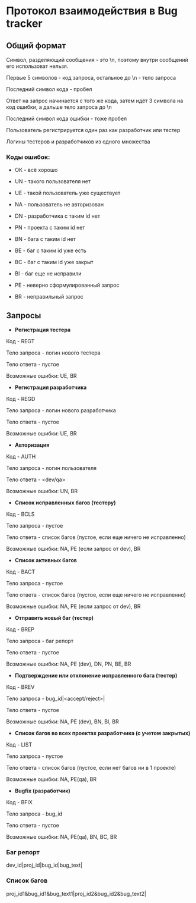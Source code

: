 # Протокол взаимодействия в Bug tracker

## Общий формат

Символ, разделяющий сообщения - это \n, поэтому внутри сообщений его использоват нельзя.

Первые 5 символов - код запроса, остальное до \n - тело запроса

Последний символ кода - пробел

Ответ на запрос начинается с того же кода, затем идёт 3 символа на код ошибки, а дальше тело запроса до \n

Последний символ кода ошибки - тоже пробел

Пользователь регистрируется один раз как разработчик или тестер

Логины тестеров и разработчиков из одного множества

### Коды ошибок:

- OK - всё хорошо

- UN - такого пользователя нет

- UE - такой пользователь уже существует

- NA - пользователь не авторизован

- DN - разработчика с таким id нет

- PN - проекта с таким id нет

- BN - бага с таким id нет

- BE - баг с таким id уже есть

- BC - баг с таким id уже закрыт

- BI - баг еще не исправили

- PE - неверно сформулированный запрос

- BR - неправильный запрос

## Запросы

- **Регистрация тестера**

Код - REGT

Тело запроса - логин нового тестера

Тело ответа - пустое

Возможные ошибки: UE, BR

- **Регистрация разработчика**

Код - REGD

Тело запроса - логин нового разработчика

Тело ответа - пустое

Возможные ошибки: UE, BR

- **Авторизация**

Код - AUTH

Тело запроса - логин пользователя

Тело ответа - <dev/qa>

Возможные ошибки: UN, BR

- **Список исправленных багов (тестеру)**

Код - BCLS

Тело запроса - пустое

Тело ответа - список багов (пустое, если еще ничего не исправленно)

Возможные ошибки: NA, PE (если запрос от dev), BR

- **Список активных багов**

Код - BACT

Тело запроса - пустое

Тело ответа - список багов (пустое, если еще ничего не исправленно)

Возможные ошибки: NA, PE (если запрос от dev), BR

- **Отправить новый баг (тестер)**

Код - BREP

Тело запроса - баг репорт

Тело ответа - пустое

Возможные ошибки: NA, PE (dev), DN, PN, BE, BR

- **Подтверждение или отклонение исправленного бага (тестер)**

Код - BREV

Тело запроса - bug_id|<accept/reject>|

Тело ответа - пустое

Возможные ошибки: NA, PE (dev), BN, BI, BR

- **Список багов во всех проектах разработчика (с учетом закрытых)**

Код - LIST

Тело запроса - пустое

Тело ответа - список багов (пустое, если нет багов ни в 1 проекте)

Возможные ошибки: NA, PE(qa), BR

- **Bugfix (разработчик)**

Код - BFIX

Тело запроса - bug_id

Тело ответа - пустое

Возможные ошибки: NA, PE(qa), BN, BC, BR


### Баг репорт

dev_id|proj_id|bug_id|bug_text|

### Список багов

proj_id1&bug_id1&bug_text1|proj_id2&bug_id2&bug_text2|
